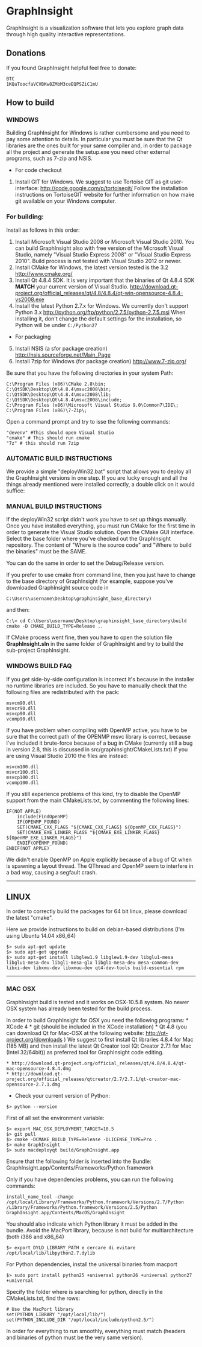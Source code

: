 # GraphInsight
GraphInsight is a visualization software that lets you explore graph data through high quality interactive representations.
## Donations
If you found GraphInsight helpful feel free to donate:
    
    BTC
    1KQaToocfaVCVBKw8ZMbM3ceEQPSZiC1mU

## How to build
### WINDOWS
Building GraphInsight for Windows is rather cumbersome and you need to pay some attention to details. In particular you must be sure that the Qt libraries are the ones built for your same compiler and, in order to package all the project and generate the setup.exe you need other external programs, such as 7-zip and NSIS.

* For code checkout
1. Install GIT for Windows. We suggest to use Tortoise GIT as git user-interface: 
	http://code.google.com/p/tortoisegit/
Follow the installation instructions on TortoiseGIT website for further information on how make git available on 
your Windows computer.

### For building:
Install as follows in this order:

1. Install Microsoft Visual Studio 2008 or Microsoft Visual Studio 2010. You can build GraphInsight also with free version of 
the Microsoft Visual Studio, namely "Visual Studio Express 2008" or "Visual Studio Express 2010". Build process is not tested with Visual Studio 2012 or newer. 
2. Install CMake for Windows, the latest version tested is the 3.2 http://www.cmake.org/
3. Install Qt 4.8.4 SDK. It is very important that the binaries of Qt 4.8.4 SDK **MATCH** your current version of Visual Studio.
http://download.qt-project.org/official_releases/qt/4.8/4.8.4/qt-win-opensource-4.8.4-vs2008.exe
4. Install the latest Python 2.7.x for Windows. We currently don't support Python 3.x http://python.org/ftp/python/2.7.5/python-2.7.5.msi
When installing it, don't change the default settings for the installation, so Python will be under `C:/Python27`
* For packaging
5. Install NSIS (a sfor package creation) http://nsis.sourceforge.net/Main_Page
6. Install 7zip for Windows (for package creation) http://www.7-zip.org/

Be sure that you have the following directories in your system Path:

```
C:\Program Files (x86)\CMake 2.8\bin;
C:\QtSDK\Desktop\Qt\4.8.4\msvc2008\bin;
C:\QtSDK\Desktop\Qt\4.8.4\msvc2008\lib;
C:\QtSDK\Desktop\Qt\4.8.4\msvc2008\include;
C:\Program Files (x86)\Microsoft Visual Studio 9.0\Common7\IDE\;
C:\Program Files (x86)\7-Zip\;
```

Open a command prompt and try to isse the following commands:

```
"devenv" #This should open Visual Studio
"cmake" # This should run cmake
"7z" # this should run 7zip
```

### AUTOMATIC BUILD INSTRUCTIONS
We provide a simple "deployWin32.bat" script that allows you to deploy all the GraphInsight versions in one step. If you are lucky enough and all
the things already mentioned were installed correctly, a double click on it would suffice:


### MANUAL BUILD INSTRUCTIONS

If the deployWin32 script didn't work you have to set up things manually. 
Once you have installed everything, you must run CMake for the first time in order to generate the Visual Studio solution.
Open the CMake GUI interface. Select the base folder where you've checked out the GraphInsight repository.
The content of "Where is the source code" and "Where to build the binaries" must be the SAME.

You can do the same in order to set the Debug/Release version.

If you prefer to use cmake from command line, then you just have to change to the base directory of GraphInsight (for example, suppose 
you've downloaded GraphInsight source code in 

```{r, engine='bash', count_lines}
C:\Users\username\Desktop\graphinsight_base_directory)
```

and then:
```{r, engine='bash', count_lines}
C:\> cd C:\Users\username\Desktop\graphinsight_base_directory\build
cmake -D CMAKE_BUILD_TYPE=Release ..
```

If CMake process went fine, then you have to open the solution file <b>GraphInsight.sln</b> in the same folder of GraphInsight and try to build the 
sub-project GraphInsight.

### WINDOWS BUILD FAQ
If you get side-by-side configuration is incorrect it's because in the installer no runtime libraries are included.
So you have to manually check that the following files are redistributed with the pack:

```
msvcm90.dll
msvcr90.dll
msvcp90.dll
vcomp90.dll
```

If you have problem when compiling with OpenMP active, you have to be sure that the correct path of the OPENMP msvc library is correct, because I've included it brute-force
because of a bug in CMake (currently still a bug in version 2.8, this is discussed in src/graphinsight/CMakeLists.txt)
If you are using Visual Studio 2010 the files are instead:

```
msvcm100.dll
msvcr100.dll
msvcp100.dll
vcomp100.dll
```

If you still experience problems of this kind, try to disable the OpenMP support from the main CMakeLists.txt, by commenting the following lines:

```{r, engine='cmake', count_lines}
IF(NOT APPLE)
    include(FindOpenMP)
    IF(OPENMP_FOUND)
	SET(CMAKE_CXX_FLAGS "${CMAKE_CXX_FLAGS} ${OpenMP_CXX_FLAGS}")
	SET(CMAKE_EXE_LINKER_FLAGS "${CMAKE_EXE_LINKER_FLAGS} ${OpenMP_EXE_LINKER_FLAGS}")
    ENDIF(OPENMP_FOUND)
ENDIF(NOT APPLE)
```

We didn't enable OpenMP on Apple explicitly because of a bug of Qt when is spawning a layout thread.
The QThread and OpenMP seem to interfere in a bad way, causing a segfault crash. 

---
## LINUX
In order to correctly build the packages for 64 bit linux, please download the latest "cmake".

Here we provide instructions to build on debian-based distributions (I'm using Ubuntu 14.04 x86_64)

```{r, engine='bash', count_lines}
$> sudo apt-get update
$> sudo apt-get upgrade
$> sudo apt-get install libglew1.9 libglew1.9-dev libglu1-mesa libglu1-mesa-dev libgl1-mesa-glx libgl1-mesa-dev mesa-common-dev libxi-dev libxmu-dev libxmuu-dev qt4-dev-tools build-essential rpm
```

---
### MAC OSX
GraphInsight build is tested and it works on OSX-10.5.8 system. No newer OSX system has already been tested for the build process.

In order to build GraphInsight for OSX you need the following programs:
	* XCode 4
	* git (should be included in the XCode installation)
	* Qt 4.8 (you can download Qt for Mac-OSX at the following website: http://qt-project.org/downloads )
	We suggest to first install Qt libraries 4.8.4 for Mac (185 MB) and then install the latest Qt Creator tool (Qt Creator 2.7.1 for Mac (Intel 32/64bit)) as preferred tool for GraphInsight code editing.

	* http://download.qt-project.org/official_releases/qt/4.8/4.8.4/qt-mac-opensource-4.8.4.dmg
	* http://download.qt-project.org/official_releases/qtcreator/2.7/2.7.1/qt-creator-mac-opensource-2.7.1.dmg

* Check your current version of Python:
```{r, engine='bash', count_lines}
$> python --version 
```

First of all set the environment variable:

```{r, engine='bash', count_lines}
$> export MAC_OSX_DEPLOYMENT_TARGET=10.5
$> git pull
$> cmake -DCMAKE_BUILD_TYPE=Release -DLICENSE_TYPE=Pro .
$> make GraphInsight
$> sudo macdeployqt build/GraphInsight.app
```

Ensure that the following folder is inserted into the Bundle:
GraphInsight.app/Contents/Frameworks/Python.framework

Only if you have dependencies problems, you can run the following commands:

```{r, engine='bash', count_lines}
install_name_tool -change /opt/local/Library/Frameworks/Python.framework/Versions/2.7/Python /Library/Frameworks/Python.framework/Versions/2.5/Python GraphInsight.app/Contents/MacOS/GraphInsight
```

You should also indicate which Python library it must be added in the bundle. Avoid the MacPort library, because is not build for multiarchitecture (both i386 and x86_64)

```{r, engine='bash', count_lines}
$> export DYLD_LIBRARY_PATH e cercare di evitare /opt/local/lib/libpython2.7.dylib
```

For Python dependencies, install the universal binaries from macport

```{r, engine='bash', count_lines}
$> sudo port install python25 +universal python26 +universal python27 +universal
```

Specify the folder where is searching for python, directly in the CMakeLists.txt, find the rows:

```{r, engine='cmake', count_lines}
# Use the MacPort library
set(PYTHON_LIBRARY "/opt/local/lib/")
set(PYTHON_INCLUDE_DIR "/opt/local/include/python2.5/")
```

In order for everything to run smoothly, everything must match (headers and binaries of python must be the very same version).
